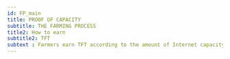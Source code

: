 ```yaml
---
id: FP_main
title: PROOF OF CAPACITY
subtitle: THE FARMING PROCESS
title2: How to earn
subtitle2: TFT
subtext : Farmers earn TFT according to the amount of Internet capacity their 3Nodes connect to the ThreeFold Grid. The Internet capacity is verified by the ThreeFold Blockchain on an ongoing basis using the “Proof-of-Capacity” algorithm.
---
```

